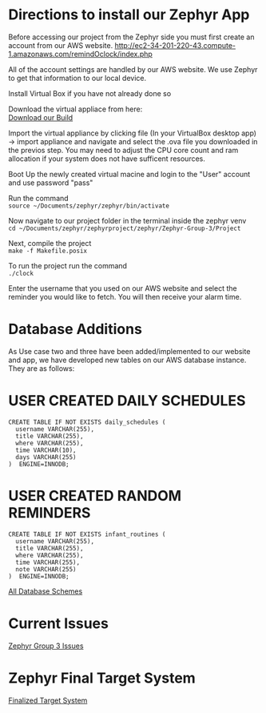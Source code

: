 
# Directions to install our Zephyr App

Before accessing our project from the Zephyr side you must first create an account from our AWS website.
http://ec2-34-201-220-43.compute-1.amazonaws.com/remindOclock/index.php

All of the account settings are handled by our AWS website. We use Zephyr to get that information to our local device. 

Install Virtual Box if you have not already done so  

Download the virtual appliace from here:     
[Download our Build](https://www.mediafire.com/file/3to5e7f6vyl54r3/ZephyrOS.ova/file)  

Import the virtual appliance by clicking file (In your VirtualBox desktop app) ->  import appliance and navigate and select the .ova file you downloaded in the previos step. You may need to adjust the CPU core count and ram allocation if your system does not have sufficent resources.   

Boot Up the newly created virtual macine and login to the "User" account and use password "pass"  
  

Run the command  
`source ~/Documents/zephyr/zephyr/bin/activate`

Now navigate to our project folder in the terminal inside the zephyr venv    
`cd ~/Documents/zephyr/zephyrproject/zephyr/Zephyr-Group-3/Project`  

Next, compile the project  
`make -f Makefile.posix`  

To run the project run the command  
`./clock`

Enter the username that you used on our AWS website and select the reminder you would like to fetch. You will then receive your alarm time.

# Database Additions

As Use case two and three have been added/implemented to our website and app, we have developed new tables on our AWS database instance. They are as follows:

# USER CREATED DAILY SCHEDULES
```
CREATE TABLE IF NOT EXISTS daily_schedules ( 
  username VARCHAR(255), 
  title VARCHAR(255), 
  where VARCHAR(255), 
  time VARCHAR(10), 
  days VARCHAR(255) 
)  ENGINE=INNODB;

```
# USER CREATED RANDOM REMINDERS
```
CREATE TABLE IF NOT EXISTS infant_routines ( 
  username VARCHAR(255), 
  title VARCHAR(255), 
  where VARCHAR(255), 
  time VARCHAR(255),
  note VARCHAR(255)
)  ENGINE=INNODB;

```
[All Database Schemes](https://github.com/segFaultCity/ZephyrGroup3/blob/master/markdownFiles/databaseScheme.md)

# Current Issues

[Zephyr Group 3 Issues](https://github.com/segFaultCity/ZephyrGroup3/issues)

# Zephyr Final Target System

[Finalized Target System](https://github.com/segFaultCity/ZephyrGroup3/blob/master/markdownFiles/final-target-system.md)

